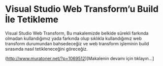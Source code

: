 # Visual Studio Web Transform’u Build İle Tetikleme

Visual Studio Web Transform, Bu makalemizde belkide sürekli farkında olmadan kullandığımız yada farkında olup sıklıkla kullandığımız web transform durumundan bahsedeceğiz ve web transform işleminin build sırasında nasıl tetikleneceğini göreceğiz.

(http://www.muratoner.net/?p=1069512)[Makalenin devamı için tıklayın...]
